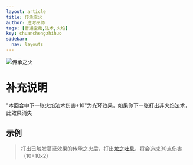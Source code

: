 ```yaml
---
layout: article
title: 传承之火
author: 逆时巫师
tags: [普通宝藏,法术,火焰]
key: chuanchengzhihuo
sidebar:
  nav: layouts
---
```

![传承之火](https://rw-instruction.vercel.app/assets/images/CardAssets/treasures/front/75/图片33.png)

# 补充说明

"本回合中下一张火焰法术伤害+10"为光环效果，如果你下一张打出非火焰法术，此效果消失

## 示例
> 打出已触发蔓延效果的传承之火后，打出[龙之吐息](https://rw-instruction.vercel.app/2022/07/10/龙之吐息.html)，将会造成30点伤害（10+10x2）